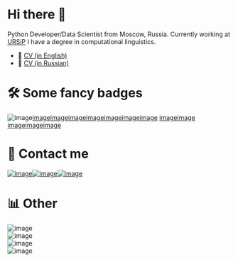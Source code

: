 # Hi there 👋
Python Developer/Data Scientist from Moscow, Russia. Currently working at [URSiP](https://www.ursip.ru) I have a degree in computational linguistics.
* 💼 [CV (in English)](https://drive.google.com/file/d/1xcQclf3LhHONAxUk9ppwO0Dm8gJCnm_a/view?usp=sharing)
* 💼 [CV (in Russian)](https://hh.ru/resume/fdc62301ff09d28f750039ed1f3045344f6c78)
# 🛠 Some fancy badges
![image](https://img.shields.io/badge/Python-FFD43B?style=for-the-badge&logo=python&logoColor=blue)[image](https://img.shields.io/badge/Pandas-2C2D72?style=for-the-badge&logo=pandas&logoColor=white)[image](https://img.shields.io/badge/Numpy-777BB4?style=for-the-badge&logo=numpy&logoColor=white)[image](https://img.shields.io/badge/scikit_learn-F7931E?style=for-the-badge&logo=scikit-learn&logoColor=white)[image](https://img.shields.io/badge/PyTorch-EE4C2C?style=for-the-badge&logo=pytorch&logoColor=white)[image](https://img.shields.io/badge/Jupyter-F37626.svg?&style=for-the-badge&logo=Jupyter&logoColor=white)[image](https://img.shields.io/badge/PostgreSQL-316192?style=for-the-badge&logo=postgresql&logoColor=white)[image](https://img.shields.io/badge/PostgreSQL-316192?style=for-the-badge&logo=postgresql&logoColor=white)
[image](https://img.shields.io/badge/Django-092E20?style=for-the-badge&logo=django&logoColor=green)[image](https://img.shields.io/badge/PostgreSQL-316192?style=for-the-badge&logo=postgresql&logoColor=white)
[image](https://img.shields.io/badge/Flask-000000?style=for-the-badge&logo=flask&logoColor=white)[image](https://img.shields.io/badge/GIT-E44C30?style=for-the-badge&logo=git&logoColor=white)[image](https://img.shields.io/badge/LaTeX-47A141?style=for-the-badge&logo=LaTeX&logoColor=white)
# 🤝 Contact me
[![image](https://img.shields.io/badge/ProtonMail-8B89CC?style=for-the-badge&logo=protonmail&logoColor=white)](mailto:vyhuholl@protonmail.com)[![image](https://img.shields.io/badge/Telegram-2CA5E0?style=for-the-badge&logo=telegram&logoColor=white)](https://t.me/olgap981)[![image](https://img.shields.io/badge/LinkedIn-0077B5?style=for-the-badge&logo=linkedin&logoColor=white)](https://www.linkedin.com/in/vyhuholl/)
# 📊 Other
![image](https://github-readme-activity-graph.cyclic.app/graph?username=vyhuholl&theme=high-contrast)<br>
![image](https://github-profile-summary-cards.vercel.app/api/cards/profile-details?username=vyhuholl&theme=github_dark)<br>
![image](https://github-readme-stats-git-masterrstaa-rickstaa.vercel.app/api?username=vyhuholl&theme=highcontrast)<br>
![image](https://github-readme-stats.vercel.app/api/top-langs/?username=vyhuholl&theme=highcontrast)
